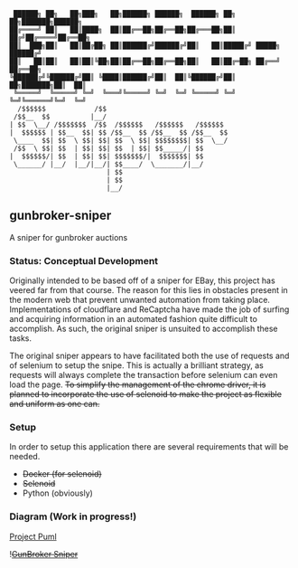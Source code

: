 ```text
 ██████╗ ██╗   ██╗███╗   ██╗██████╗ ██████╗  ██████╗ ██╗  ██╗███████╗██████╗ 
██╔════╝ ██║   ██║████╗  ██║██╔══██╗██╔══██╗██╔═══██╗██║ ██╔╝██╔════╝██╔══██╗
██║  ███╗██║   ██║██╔██╗ ██║██████╔╝██████╔╝██║   ██║█████╔╝ █████╗  ██████╔╝
██║   ██║██║   ██║██║╚██╗██║██╔══██╗██╔══██╗██║   ██║██╔═██╗ ██╔══╝  ██╔══██╗
╚██████╔╝╚██████╔╝██║ ╚████║██████╔╝██║  ██║╚██████╔╝██║  ██╗███████╗██║  ██║
 ╚═════╝  ╚═════╝ ╚═╝  ╚═══╝╚═════╝ ╚═╝  ╚═╝ ╚═════╝ ╚═╝  ╚═╝╚══════╝╚═╝  ╚═╝
  /$$$$$$            /$$                              
 /$$__  $$          |__/                              
| $$  \__/ /$$$$$$$  /$$  /$$$$$$   /$$$$$$   /$$$$$$ 
|  $$$$$$ | $$__  $$| $$ /$$__  $$ /$$__  $$ /$$__  $$
 \____  $$| $$  \ $$| $$| $$  \ $$| $$$$$$$$| $$  \__/
 /$$  \ $$| $$  | $$| $$| $$  | $$| $$_____/| $$      
|  $$$$$$/| $$  | $$| $$| $$$$$$$/|  $$$$$$$| $$      
 \______/ |__/  |__/|__/| $$____/  \_______/|__/      
                        | $$                          
                        | $$                          
                        |__/                                       
```

## gunbroker-sniper
A sniper for gunbroker auctions

### Status: Conceptual Development

Originally intended to be based off of a sniper for EBay, this project has veered far from that course. The reason for
this lies in obstacles present in the modern web that prevent unwanted automation from taking place. Implementations of
cloudflare and ReCaptcha have made the job of surfing and acquiring information in an automated fashion quite difficult to
accomplish. As such, the original sniper is unsuited to accomplish these tasks. 

The original sniper appears to have facilitated both the use of requests and of selenium to setup the snipe. 
This is actually a brilliant strategy, as requests will always complete the transaction before selenium can even load the page.
~~To simplify the management of the chrome driver, it is planned to incorporate the use of selenoid to make the project as flexible and uniform as one can.~~

### Setup

In order to setup this application there are several requirements that will be needed. 

* ~~Docker (for selenoid)~~
* ~~Selenoid~~
* Python (obviously)


### Diagram (Work in progress!)

[Project Puml](gunbroker-sniper.puml)

!~~[GunBroker Sniper](https://www.plantuml.com/plantuml/png/NOox3KCX303xJ94CaES-5QiOi0011lcZh1_IlkfEEkc26ehv78zNupGyayjuLhEj7u3Ih7gyqfg0lBAd3iKvokeaR-MsIK3m2nFLZjxRjV_ZG9mFVm00)~~
